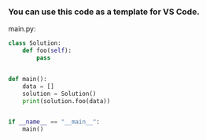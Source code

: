 ### You can use this code as a template for VS Code.

main.py:
```python
class Solution:
    def foo(self):
        pass


def main():
    data = []
    solution = Solution()
    print(solution.foo(data))


if __name__ == "__main__":
    main()

```
